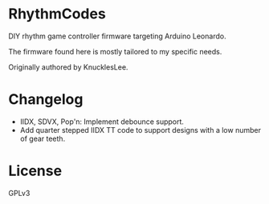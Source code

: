 # RhythmCodes
DIY rhythm game controller firmware targeting Arduino Leonardo.

The firmware found here is mostly tailored to my specific needs.

Originally authored by KnucklesLee.
# Changelog
* IIDX, SDVX, Pop'n: Implement debounce support.
* Add quarter stepped IIDX TT code to support designs with a low number of gear teeth.

# License
GPLv3
